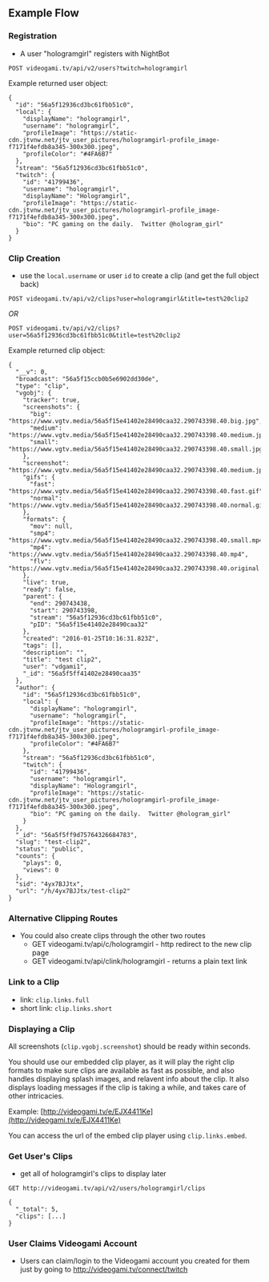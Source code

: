 ## Example Flow


### Registration
- A user "hologramgirl" registers with NightBot

`POST videogami.tv/api/v2/users?twitch=hologramgirl`

Example returned user object:
```
{
  "id": "56a5f12936cd3bc61fbb51c0",
  "local": {
    "displayName": "hologramgirl",
    "username": "hologramgirl",
    "profileImage": "https://static-cdn.jtvnw.net/jtv_user_pictures/hologramgirl-profile_image-f7171f4efdb8a345-300x300.jpeg",
    "profileColor": "#4FA6B7"
  },
  "stream": "56a5f12936cd3bc61fbb51c0",
  "twitch": {
    "id": "41799436",
    "username": "hologramgirl",
    "displayName": "Hologramgirl",
    "profileImage": "https://static-cdn.jtvnw.net/jtv_user_pictures/hologramgirl-profile_image-f7171f4efdb8a345-300x300.jpeg",
    "bio": "PC gaming on the daily.  Twitter @hologram_girl"
  }
}
```

### Clip Creation

- use the `local.username` or user `id` to create a clip (and get the full object back)

`POST videogami.tv/api/v2/clips?user=hologramgirl&title=test%20clip2`

*OR*

`POST videogami.tv/api/v2/clips?user=56a5f12936cd3bc61fbb51c0&title=test%20clip2`

Example returned clip object:
```
{
  "__v": 0,
  "broadcast": "56a5f15ccb0b5e6902dd30de",
  "type": "clip",
  "vgobj": {
    "tracker": true,
    "screenshots": {
      "big": "https://www.vgtv.media/56a5f15e41402e28490caa32.290743398.40.big.jpg",
      "medium": "https://www.vgtv.media/56a5f15e41402e28490caa32.290743398.40.medium.jpg",
      "small": "https://www.vgtv.media/56a5f15e41402e28490caa32.290743398.40.small.jpg"
    },
    "screenshot": "https://www.vgtv.media/56a5f15e41402e28490caa32.290743398.40.medium.jpg",
    "gifs": {
      "fast": "https://www.vgtv.media/56a5f15e41402e28490caa32.290743398.40.fast.gif",
      "normal": "https://www.vgtv.media/56a5f15e41402e28490caa32.290743398.40.normal.gif"
    },
    "formats": {
      "mov": null,
      "smp4": "https://www.vgtv.media/56a5f15e41402e28490caa32.290743398.40.small.mp4",
      "mp4": "https://www.vgtv.media/56a5f15e41402e28490caa32.290743398.40.mp4",
      "flv": "https://www.vgtv.media/56a5f15e41402e28490caa32.290743398.40.original.mp4"
    },
    "live": true,
    "ready": false,
    "parent": {
      "end": 290743438,
      "start": 290743398,
      "stream": "56a5f12936cd3bc61fbb51c0",
      "pID": "56a5f15e41402e28490caa32"
    },
    "created": "2016-01-25T10:16:31.823Z",
    "tags": [],
    "description": "",
    "title": "test clip2",
    "user": "vdgami1",
    "_id": "56a5f5ff41402e28490caa35"
  },
  "author": {
    "id": "56a5f12936cd3bc61fbb51c0",
    "local": {
      "displayName": "hologramgirl",
      "username": "hologramgirl",
      "profileImage": "https://static-cdn.jtvnw.net/jtv_user_pictures/hologramgirl-profile_image-f7171f4efdb8a345-300x300.jpeg",
      "profileColor": "#4FA6B7"
    },
    "stream": "56a5f12936cd3bc61fbb51c0",
    "twitch": {
      "id": "41799436",
      "username": "hologramgirl",
      "displayName": "Hologramgirl",
      "profileImage": "https://static-cdn.jtvnw.net/jtv_user_pictures/hologramgirl-profile_image-f7171f4efdb8a345-300x300.jpeg",
      "bio": "PC gaming on the daily.  Twitter @hologram_girl"
    }
  },
  "_id": "56a5f5ff9d75764326684783",
  "slug": "test-clip2",
  "status": "public",
  "counts": {
    "plays": 0,
    "views": 0
  },
  "sid": "4yx7BJJtx",
  "url": "/h/4yx7BJJtx/test-clip2"
}
```

### Alternative Clipping Routes

-  You could also create clips through the other two routes
    - GET videogami.tv/api/c/hologramgirl - http redirect to the new clip page
    - GET videogami.tv/api/clink/hologramgirl - returns a plain text link

### Link to a Clip
- link: `clip.links.full`
- short link: `clip.links.short`

### Displaying a Clip
All screenshots (`clip.vgobj.screenshot`) should be ready within seconds.

You should use our embedded clip player, as it will play the right clip 
formats to make sure clips are available as fast as possible, and also handles
displaying splash images, and relavent info about the clip. It also displays
loading messages if the clip is taking a while, and takes care of other 
intricacies.

Example: [http://videogami.tv/e/EJX4411Ke](http://videogami.tv/e/EJX4411Ke)

You can access the url of the embed clip player using `clip.links.embed`.

### Get User's Clips

- get all of hologramgirl's clips to display later

`GET http://videogami.tv/api/v2/users/hologramgirl/clips`

```
{
  "_total": 5,
  "clips": [...]
}
```


### User Claims Videogami Account

- Users can claim/login to the Videogami account you created for them just by going to http://videogami.tv/connect/twitch


